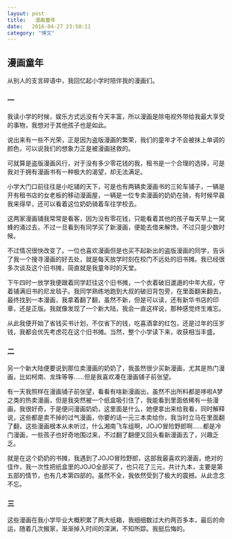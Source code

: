 ```yaml
---
layout: post
title:   漫画童年
date:   2016-04-27 23:50:11
category: "博文"
---
```

## 漫画童年

从别人的支言碎语中，我回忆起小学时陪伴我的漫画们。

### 一

我读小学的时候，娱乐方式远没有今天丰富，所以漫画是除电视外带给我最大享受的事物，我想对于其他孩子也是如此。

说出来有一些不光荣，正是因为盗版漫画的繁荣，我们的童年才不会被抹上单调的颜色，可以说我们的想象力正是被漫画拯救的。

可就算是盗版漫画风行，对于没有多少零花钱的我，租书是一个合理的选择，可是我对于拥有漫画书有一种极大的渴望，却无法满足。

小学大门口前往往是小吃铺的天下，可是也有两辆卖漫画书的三轮车铺子，一辆是开有租书店的女老板的移动漫画屋，一辆是一位专卖漫画的奶奶在骑，有时候早晨我来得早，还可以看着这位奶奶骑着车往学校去。

这两家漫画铺我常常是看客，因为没有零花钱，只能看着其他的孩子每天早上一窝蜂的涌过去，不过一旦看到有同学买了新漫画，便能去借来解馋。不过只是少数时候。

不过情况很快改变了。一位也喜欢漫画但是也买不起新出的盗版漫画的同学，告诉了我一个搜寻漫画的好去处，就是每天放学时刻在校门不远处的旧书摊。我已经很多次谈及这个旧书摊，简直就是我童年时的天堂。

下午四时一放学我便跟着同学赶往这个旧书摊，一个衣着破旧邋遢的中年大叔，守着铺满旧书的尼龙毯子。我同学熟练地跑到大叔的破旧背包旁，在里面翻来翻去，最终找到一本漫画，我拿着翻了翻，虽然不新，但是可以读，还有新华书店的印章，还是正版。我就像发现了一个新大陆，我会一直这样说，那种感觉终生难忘。

从此我便开始了省钱买书计划，不仅省下的钱，吃喜酒拿的红包，还是过年的压岁钱，我都会优先考虑花在这个旧书摊。当然，整个小学读下来，收获相当丰盛。

### 二

另一个新大陆便要说到那位卖漫画的奶奶了，我虽然很少买新漫画，尤其是热门漫画，比如柯南、龙珠等等……但是我喜欢凑在漫画铺子前张望。

有一天我照样在漫画铺子前张望，看看有啥新漫画出，虽然不出所料都是哆啦A梦之类的热卖漫画，但是我突然被一个纸盒吸引住了，我能看到里面依稀有一些漫画，我很好奇，于是便问漫画奶奶，这里面是什么，她便拿出来给我看，同时解释说，这些都是卖不掉的过气漫画，你要的话一元三本卖给你，我当时立马在里面翻了翻，这些漫画根本从未听过，什么湘南飞车组啊，JOJO冒险野郎啊……都是冷门漫画，一些孩子也好奇地围过来，不过翻了翻便又回头看新漫画去了，兴趣乏乏。

就是在这个奶奶的书摊，我遇到了JOJO冒险野郎，这部我最喜欢的漫画，绝对的佳作，我一次性把纸盒里的JOJO全部买了，也只花了三元，共计九本，主要是第五部的情节，也有几本第四部的。虽然不全，我依然受到了极大的震撼。从此念念不忘。

### 三

这些漫画在我小学毕业大概积累了两大纸箱，我细细数过大约两百多本，最后的命运，随着几次搬家，渐渐掉入时间的深渊，不知所踪。我挺后悔的。



